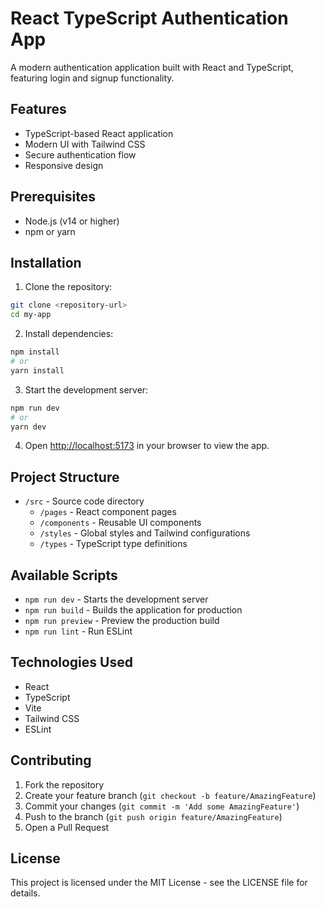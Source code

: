 # React TypeScript Authentication App

A modern authentication application built with React and TypeScript, featuring login and signup functionality.

## Features

- TypeScript-based React application
- Modern UI with Tailwind CSS
- Secure authentication flow
- Responsive design

## Prerequisites

- Node.js (v14 or higher)
- npm or yarn

## Installation

1. Clone the repository:
```bash
git clone <repository-url>
cd my-app
```

2. Install dependencies:
```bash
npm install
# or
yarn install
```

3. Start the development server:
```bash
npm run dev
# or
yarn dev
```

4. Open [http://localhost:5173](http://localhost:5173) in your browser to view the app.

## Project Structure

- `/src` - Source code directory
  - `/pages` - React component pages
  - `/components` - Reusable UI components
  - `/styles` - Global styles and Tailwind configurations
  - `/types` - TypeScript type definitions

## Available Scripts

- `npm run dev` - Starts the development server
- `npm run build` - Builds the application for production
- `npm run preview` - Preview the production build
- `npm run lint` - Run ESLint

## Technologies Used

- React
- TypeScript
- Vite
- Tailwind CSS
- ESLint

## Contributing

1. Fork the repository
2. Create your feature branch (`git checkout -b feature/AmazingFeature`)
3. Commit your changes (`git commit -m 'Add some AmazingFeature'`)
4. Push to the branch (`git push origin feature/AmazingFeature`)
5. Open a Pull Request

## License

This project is licensed under the MIT License - see the LICENSE file for details.
